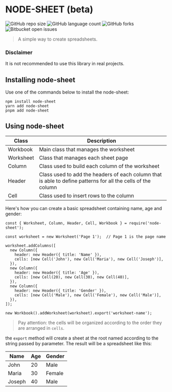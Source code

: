 # NODE-SHEET (beta)

![GitHub repo size](https://img.shields.io/github/repo-size/pedro3g/node-sheet?style=for-the-badge)
![GitHub language count](https://img.shields.io/github/languages/count/pedro3g/node-sheet?style=for-the-badge)
![GitHub forks](https://img.shields.io/github/forks/pedro3g/node-sheet?style=for-the-badge)
![Bitbucket open issues](https://img.shields.io/github/issues/pedro3g/node-sheet?style=for-the-badge)


> A simple way to create spreadsheets.

### Disclaimer

It is not recommended to use this library in real projects.

## Installing node-sheet

Use one of the commands below to install the node-sheet:

```
npm install node-sheet
yarn add node-sheet
pnpm add node-sheet
```

## Using node-sheet



| Class     | Description |
| --------- | ----------- |
| Workbook  | Main class that manages the worksheet |
| Worksheet | Class that manages each sheet page |
| Column    | Class used to build each column of the worksheet |
| Header    | Class used to add the headers of each column that is able to define patterns for all the cells of the column |
| Cell      | Class used to insert rows to the column


Here's how you can create a basic spreadsheet containing name, age and gender:
```
const { Worksheet, Column, Header, Cell, Workbook } = require('node-sheet');

const worksheet = new Worksheet('Page 1');  // Page 1 is the page name

worksheet.addColumns([
  new Column({
    header: new Header({ title: 'Name' }),
    cells: [new Cell('John'), new Cell('Maria'), new Cell('Joseph')],
  }),
  new Column({
    header: new Header({ title: 'Age' }),
    cells: [new Cell(20), new Cell(30), new Cell(40)],
  }),
  new Column({
    header: new Header({ title: 'Gender' }),
    cells: [new Cell('Male'), new Cell('Female'), new Cell('Male')],
  }),
]);

new Workbook().addWorksheet(worksheet).export('worksheet-name');
```

> Pay attention: the cells will be organized according to the order they are arranged in `cells`.

the `export` method will create a sheet at the root named according to the string passed by parameter.
The result will be a spreadsheet like this:

| Name   | Age | Gender |
| ------ | --- | ------ |
| John   | 20  | Male   |
| Maria  | 30  | Female |
| Joseph | 40  | Male   |
